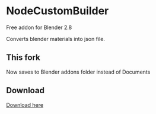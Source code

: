 # NodeCustomBuilder

Free addon for Blender 2.8

Converts blender materials into json file.

## This fork
Now saves to Blender addons folder instead of Documents

## Download
[Download here](https://github.com/RomanKornev/NodeCustomBuilder/releases/download/v1.0.0/NodeCustomBuilder.zip)

